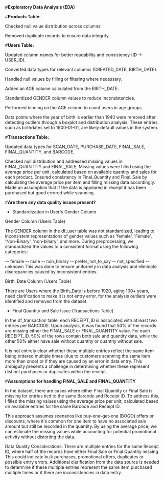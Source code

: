 
#**Exploratory Data Analysis (EDA)**

#**Products Table:**

Checked null value distribution across columns.

Removed duplicate records to ensure data integrity.

#**Users Table:**

Updated column names for better readability and consistency (ID -> USER_ID).

Converted data types for relevant columns (CREATED_DATE, BIRTH_DATE).

Handled null values by filling or filtering where necessary.

Added an AGE column calculated from the BIRTH_DATE.

Standardized GENDER column values to reduce inconsistencies.

Performed binning on the AGE column to count users in age groups.

Data points where the year of birth is earlier than 1940 were removed after detecting outliers through a boxplot and distribution analysis. These entries, such as birthdates set to 1900-01-01, are likely default values in the system.

#**Transactions Table:**

Updated data types for SCAN_DATE, PURCHASE_DATE, FINAL_SALE, FINAL_QUANTITY, and BARCODE.

Checked null distribution and addressed missing values in FINAL_QUANTITY and FINAL_SALE. Missing values were filled using the average price per unit, calculated based on available quantity and sales for each product.
Ensured consistency in Final_Quantity and Final_Sale by calculating the average price per item and filling missing data accordingly. Made an assumption that if the data is appeared in receipt it has been purchased but good errored while scanning. 

#**Are there any data quality issues present?**

- Standardization in User's Gender Column
  
Gender Column (Users Table)

The GENDER column in the df_user table was not standardized, leading to inconsistent representations of gender values such as 'female', 'Female', 'Non-Binary', 'non-binary', and more. During preprocessing, we standardized the values to a consistent format using the following categories:

  -- female
  -- male
  -- non_binary
  -- prefer_not_to_say
  -- not_specified
  -- unknown
This was done to ensure uniformity in data analysis and eliminate discrepancies caused by inconsistent entries.

Birth_Date Column (Users Table)

There are Users where the Birth_Date is before 1920, aging 100+ years, need clarification to make it is not entry error, for the analysis outliers were identified and removed from the dataset.

- Final Quantity and Sale Issue (Transactions Table)
  
In the df_transaction table, each RECEIPT_ID is associated with at least two entries per BARCODE. Upon analysis, it was found that 50% of the records are missing either the FINAL_SALE or FINAL_QUANTITY value. For each RECEIPT_ID, 50% of the rows contain both sale and quantity data, while the other 50% either have sale without quantity or quantity without sale.

It is not entirely clear whether these multiple entries reflect the same item being ordered multiple times (due to customers scanning the same item more than once) or if they are caused by an error in data entry. This ambiguity presents a challenge in determining whether these represent distinct purchases or duplicates within the receipt.

#**Assumptions for handling FINAL_SALE and FINAL_QUANTITY**

In the dataset, there are cases where either Final Quantity or Final Sale is missing for entries tied to the same Barcode and Receipt ID. To address this, I filled the missing values using the average price per unit, calculated based on available entries for the same Barcode and Receipt ID.

This approach assumes scenarios like buy-one-get-one (BOGO) offers or discounts, where it's common for one item to have no associated sale amount but still be recorded in the quantity. By using the average price, we can estimate the missing values while accounting for potential promotional activity without distorting the data.

Data Quality Considerations:
There are multiple entries for the same Receipt ID, where half of the records have either Final Sale or Final Quantity missing. This could indicate bulk purchases, promotional offers, duplicates or possible entry errors.
Additional clarification from the data source is needed to determine if these multiple entries represent the same item purchased multiple times or if there are inconsistencies in data entry.
